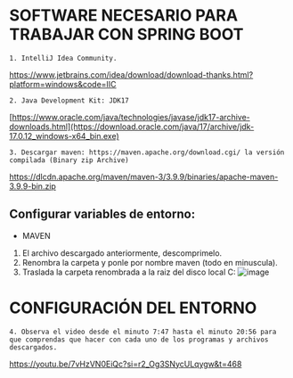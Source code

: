 # SOFTWARE NECESARIO PARA TRABAJAR CON SPRING BOOT
	1. IntelliJ Idea Community.
 <u>https://www.jetbrains.com/idea/download/download-thanks.html?platform=windows&code=IIC</u>
	
 	2. Java Development Kit: JDK17 
 [https://www.oracle.com/java/technologies/javase/jdk17-archive-downloads.html](https://download.oracle.com/java/17/archive/jdk-17.0.12_windows-x64_bin.exe)
 
	3. Descargar maven: https://maven.apache.org/download.cgi/ la versión compilada (Binary zip Archive)
https://dlcdn.apache.org/maven/maven-3/3.9.9/binaries/apache-maven-3.9.9-bin.zip

## Configurar variables de entorno:
* MAVEN
1. El archivo descargado anteriormente, descomprimelo.
2. Renombra la carpeta y ponle por nombre maven (todo en minuscula).
3. Traslada la carpeta renombrada a la raiz del disco local C:
![image](https://github.com/user-attachments/assets/8f1b8e47-dc74-40db-b9e6-435838011bfa)


  # CONFIGURACIÓN DEL ENTORNO
  	4. Observa el video desde el minuto 7:47 hasta el minuto 20:56 para que comprendas que hacer con cada uno de los programas y archivos descargados.
  
https://youtu.be/7vHzVN0EiQc?si=r2_Og3SNycULqygw&t=468

